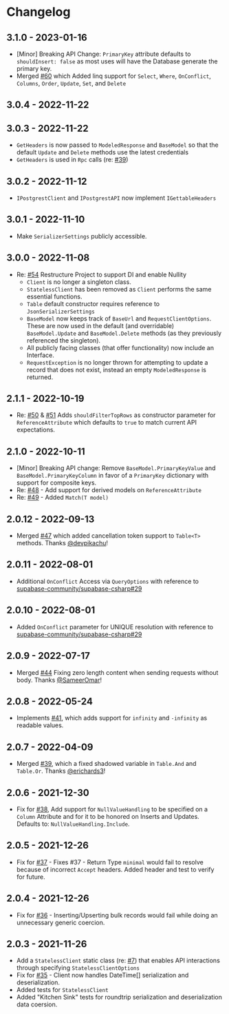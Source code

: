 ﻿# Changelog

## 3.1.0 - 2023-01-16

- [Minor] Breaking API Change: `PrimaryKey` attribute defaults to `shouldInsert: false` as most uses will have the Database generate the primary key.
- Merged [#60](https://github.com/supabase-community/postgrest-csharp/pull/60) which Added linq support for `Select`, `Where`, `OnConflict`, `Columns`, `Order`, `Update`, `Set`, and `Delete`

## 3.0.4 - 2022-11-22

## 3.0.3 - 2022-11-22

- `GetHeaders` is now passed to `ModeledResponse` and `BaseModel` so that the default `Update` and `Delete` methods use the latest credentials
- `GetHeaders` is used in `Rpc` calls (re: [#39](https://github.com/supabase-community/supabase-csharp/issues/39))

## 3.0.2 - 2022-11-12

- `IPostgrestClient` and `IPostgrestAPI` now implement `IGettableHeaders`

## 3.0.1 - 2022-11-10

- Make `SerializerSettings` publicly accessible.

## 3.0.0 - 2022-11-08

- Re: [#54](https://github.com/supabase-community/postgrest-csharp/pull/54) Restructure Project to support DI and enable Nullity
	- `Client` is no longer a singleton class.
	- `StatelessClient` has been removed as `Client` performs the same essential functions.
	- `Table` default constructor requires reference to `JsonSerializerSettings`
	- `BaseModel` now keeps track of `BaseUrl` and `RequestClientOptions`. These are now used in the default (and overridable) `BaseModel.Update` and `BaseModel.Delete` methods (as they previously referenced the singleton).
	- All publicly facing classes (that offer functionality) now include an Interface.
	- `RequestException` is no longer thrown for attempting to update a record that does not exist, instead an empty `ModeledResponse` is returned.

## 2.1.1 - 2022-10-19

- Re: [#50](https://github.com/supabase-community/postgrest-csharp/issues/50) & [#51](https://github.com/supabase-community/postgrest-csharp/pull/51) Adds `shouldFilterTopRows` as constructor parameter for `ReferenceAttribute` which defaults to `true` to match current API expectations.

## 2.1.0 - 2022-10-11

- [Minor] Breaking API change: Remove `BaseModel.PrimaryKeyValue` and `BaseModel.PrimaryKeyColumn` in favor of a `PrimaryKey` dictionary with support for composite keys.
- Re: [#48](https://github.com/supabase-community/postgrest-csharp/issues/48) - Add support for derived models on `ReferenceAttribute`
- Re: [#49](https://github.com/supabase-community/postgrest-csharp/issues/49) - Added `Match(T model)`

## 2.0.12 - 2022-09-13

- Merged [#47](https://github.com/supabase-community/postgrest-csharp/pull/47) which added cancellation token support to `Table<T>` methods. Thanks [@devpikachu](https://github.com/devpikachu)!

## 2.0.11 - 2022-08-01

- Additional `OnConflict` Access via `QueryOptions` with reference to [supabase-community/supabase-csharp#29](https://github.com/supabase-community/supabase-csharp/issues/29)

## 2.0.10 - 2022-08-01

- Added `OnConflict` parameter for UNIQUE resolution with reference to [supabase-community/supabase-csharp#29](https://github.com/supabase-community/supabase-csharp/issues/29)

## 2.0.9 - 2022-07-17

- Merged [#44](https://github.com/supabase-community/postgrest-csharp/pull/44) Fixing zero length content when sending requests without body. Thanks [@SameerOmar](https://github.com/sameeromar)!

## 2.0.8 - 2022-05-24

- Implements [#41](https://github.com/supabase-community/postgrest-csharp/issues/41), which adds support for `infinity` and `-infinity` as readable values.

## 2.0.7 - 2022-04-09

- Merged [#39](https://github.com/supabase-community/postgrest-csharp/pull/39), which a fixed shadowed variable in `Table.And` and `Table.Or`. Thanks [@erichards3](https://github.com/erichards3)!

## 2.0.6 - 2021-12-30

- Fix for [#38](https://github.com/supabase-community/postgrest-csharp/issues/38), Add support for `NullValueHandling` to be specified on a `Column` Attribute and for it to be honored on Inserts and Updates. Defaults to: `NullValueHandling.Include`.

## 2.0.5 - 2021-12-26

- Fix for [#37](https://github.com/supabase-community/postgrest-csharp/issues/37) - Fixes #37 - Return Type `minimal` would fail to resolve because of incorrect `Accept` headers. Added header and test to verify for future.

## 2.0.4 - 2021-12-26

- Fix for [#36](https://github.com/supabase-community/postgrest-csharp/issues/36) - Inserting/Upserting bulk records would fail while doing an unnecessary generic coercion.

## 2.0.3 - 2021-11-26

- Add a `StatelessClient` static class (re: [#7](https://github.com/supabase-community/supabase-csharp/issues/7)) that enables API interactions through specifying `StatelessClientOptions`
- Fix for [#35](https://github.com/supabase-community/postgrest-csharp/issues/35) - Client now handles DateTime[] serialization and deserialization.
- Added tests for `StatelessClient`
- Added "Kitchen Sink" tests for roundtrip serialization and deserialization data coersion.
